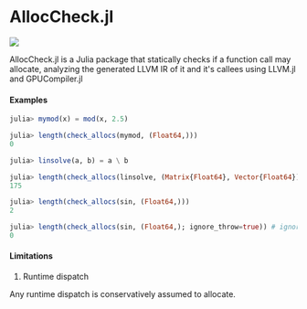 # AllocCheck.jl

<!-- [![Build Status](https://github.com/gbaraldi/AllocCheck.jl/actions/workflows/CI.yml/badge.svg?branch=main)](https://github.com/gbaraldi/AllocCheck.jl/actions/workflows/CI.yml?query=branch%3Amain) -->

[![](https://img.shields.io/badge/docs-dev-blue.svg)](https://juliacomputing.github.io/AllocCheck.jl/dev/)

AllocCheck.jl is a Julia package that statically checks if a function call may allocate, analyzing the generated LLVM IR of it and it's callees using LLVM.jl and GPUCompiler.jl

#### Examples

```julia
julia> mymod(x) = mod(x, 2.5)

julia> length(check_allocs(mymod, (Float64,)))
0

julia> linsolve(a, b) = a \ b

julia> length(check_allocs(linsolve, (Matrix{Float64}, Vector{Float64})))
175

julia> length(check_allocs(sin, (Float64,)))
2

julia> length(check_allocs(sin, (Float64,); ignore_throw=true)) # ignore allocations that only happen when throwing errors
0
```

#### Limitations

 1. Runtime dispatch

   Any runtime dispatch is conservatively assumed to allocate.
